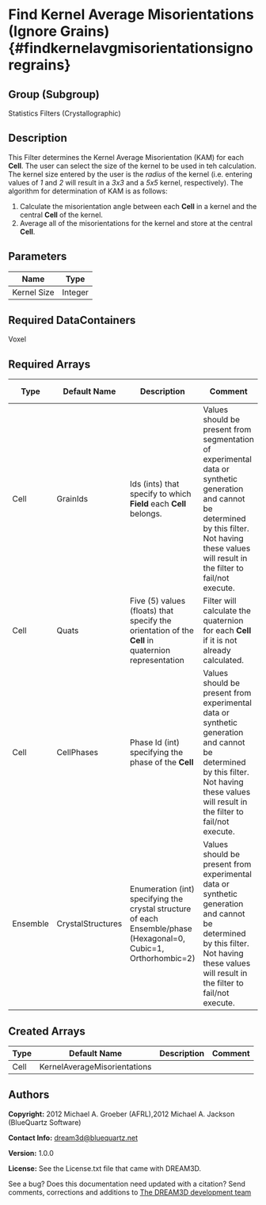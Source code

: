 Find Kernel Average Misorientations (Ignore Grains) {#findkernelavgmisorientationsignoregrains}
======

## Group (Subgroup) ##
Statistics Filters (Crystallographic)

## Description ##
This Filter determines the Kernel Average Misorientation (KAM) for each **Cell**.  The user can select the size of the kernel to be used in teh calculation.  The kernel size entered by the user is the *radius* of the kernel (i.e. entering values of *1* and *2* will result in a *3x3* and a *5x5* kernel, respectively).  The algorithm for determination of KAM is as follows:

1. Calculate the misorientation angle between each **Cell** in a kernel and the central **Cell** of the kernel.
2. Average all of the misorientations for the kernel and store at the central **Cell**.



## Parameters ##

| Name | Type |
|------|------|
| Kernel Size | Integer |

## Required DataContainers ##
Voxel

## Required Arrays ##

| Type | Default Name | Description | Comment | Filters Known to Create Data |
|------|--------------|-------------|---------|-----|
| Cell | GrainIds | Ids (ints) that specify to which **Field** each **Cell** belongs. | Values should be present from segmentation of experimental data or synthetic generation and cannot be determined by this filter. Not having these values will result in the filter to fail/not execute. | Segment Fields (Misorientation, C-Axis Misorientation, Scalar) (Reconstruction), Read Dx File (IO), Read Ph File (IO), Pack Primary Phases (SyntheticBuilding), Insert Precipitate Phases (SyntheticBuilding), Establish Matrix Phase (SyntheticBuilding) |
| Cell | Quats | Five (5) values (floats) that specify the orientation of the **Cell** in quaternion representation | Filter will calculate the quaternion for each **Cell** if it is not already calculated. | Find Cell Quaternions (Generic) |
| Cell | CellPhases | Phase Id (int) specifying the phase of the **Cell** | Values should be present from experimental data or synthetic generation and cannot be determined by this filter. Not having these values will result in the filter to fail/not execute. | Read H5Ebsd File (IO), Pack Primary Phases (SyntheticBuilding), Insert Precipitate Phases (SyntheticBuilding), Establish Matrix Phase (SyntheticBuilding) |
| Ensemble | CrystalStructures | Enumeration (int) specifying the crystal structure of each Ensemble/phase (Hexagonal=0, Cubic=1, Orthorhombic=2) | Values should be present from experimental data or synthetic generation and cannot be determined by this filter. Not having these values will result in the filter to fail/not execute. | Read H5Ebsd File (IO), Read Ensemble Info File (IO), Initialize Synthetic Volume (SyntheticBuilding) |


## Created Arrays ##

| Type | Default Name | Description | Comment |
|------|--------------|-------------|---------|
| Cell | KernelAverageMisorientations |  |  |

## Authors ##

**Copyright:** 2012 Michael A. Groeber (AFRL),2012 Michael A. Jackson (BlueQuartz Software)

**Contact Info:** dream3d@bluequartz.net

**Version:** 1.0.0

**License:**  See the License.txt file that came with DREAM3D.




See a bug? Does this documentation need updated with a citation? Send comments, corrections and additions to [The DREAM3D development team](mailto:dream3d@bluequartz.net?subject=Documentation%20Correction)

